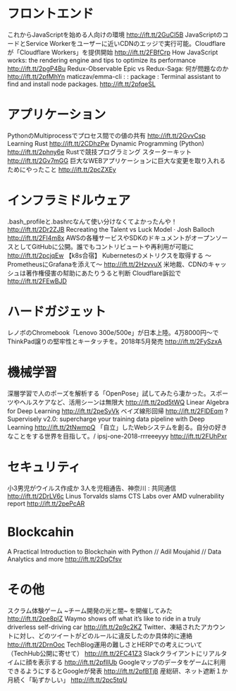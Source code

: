 # フロントエンド
これからJavaScriptを始める人向けの環境 http://ift.tt/2GuCl5B
JavaScriptのコードとService Workerをユーザーに近いCDNのエッジで実行可能。Cloudflareが「Cloudflare Workers」を提供開始 http://ift.tt/2FBfCrp
How JavaScript works: the rendering engine and tips to optimize its performance http://ift.tt/2pgP4Bu
Redux-Observable Epic vs Redux-Saga: 何が問題なのか http://ift.tt/2pfMhYn
maticzav/emma-cli : : package : Terminal assistant to find and install node packages. http://ift.tt/2pfqeSL

# アプリケーション
PythonのMultiprocessでプロセス間での値の共有 http://ift.tt/2GvvCsp
Learning Rust http://ift.tt/2CDhzPw
Dynamic Programming (Python) http://ift.tt/2phny6e
Rustで競技プログラミング スターターキット http://ift.tt/2Gv7mGG
巨大なWEBアプリケーションに巨大な変更を取り入れるためにやったこと http://ift.tt/2pcZXEy

# インフラミドルウェア
.bash_profileと.bashrcなんて使い分けなくてよかったんや！ http://ift.tt/2Dr2ZJB
Recreating the Talent vs Luck Model · Josh Balloch http://ift.tt/2FI4m8x
AWSの各種サービスやSDKのドキュメントがオープンソースとしてGitHubに公開。誰でもコントリビュートや再利用が可能に http://ift.tt/2pcjqEw
【k8s合宿】 Kubernetesのメトリクスを取得する 〜PrometheusにGrafanaを添えて〜 http://ift.tt/2HzvvuX
米地裁、CDNのキャッシュは著作権侵害の幇助にあたりうると判断 Cloudflare訴訟で http://ift.tt/2FEwBJD

# ハードガジェット
レノボのChromebook「Lenovo 300e/500e」が日本上陸。4万8000円〜でThinkPad譲りの堅牢性とキータッチを。2018年5月発売 http://ift.tt/2FySzxA

# 機械学習
深層学習で人のポーズを解析する「OpenPose」試してみたら凄かった。スポーツやヘルスケアなど、活用シーンは無限大 http://ift.tt/2pd5tWQ
Linear Algebra for Deep Learning http://ift.tt/2peSyVk
ベイズ線形回帰 http://ift.tt/2FlDEqm
? Supervisely v2.0: supercharge your training data pipeline with Deep Learning http://ift.tt/2tNwmpQ
「自立」したWebシステムを創る。自分の好きなことをする世界を目指して。/ ipsj-one-2018-rrreeeyyy http://ift.tt/2FUhPxr

# セキュリティ
小3男児がウイルス作成か 3人を児相通告、神奈川 : 共同通信 http://ift.tt/2DrLV6c
​Linus Torvalds slams CTS Labs over AMD vulnerability report http://ift.tt/2pePcAR

# Blockcahin
A Practical Introduction to Blockchain with Python // Adil Moujahid // Data Analytics and more http://ift.tt/2DqCfsv

# その他
スクラム体験ゲーム ~チーム開発の光と闇~ を開催してみた http://ift.tt/2pe8plZ
Waymo shows off what it’s like to ride in a truly driverless self-driving car http://ift.tt/2p9c2KZ
Twitter、凍結されたアカウントに対し、どのツイートがどのルールに違反したのか具体的に連絡 http://ift.tt/2DrnOoc
TechBlog運用の難しさとHERPでの考えについて（TechHub公開に寄せて） http://ift.tt/2FC41Z3
Slackクライアントにリアルタイムに顔を表示する http://ift.tt/2pflIUb
Googleマップのデータをゲームに利用できるようにするとGoogleが発表 http://ift.tt/2pfBTjB
産総研、ネット遮断１か月続く「恥ずかしい」 http://ift.tt/2pc5tqU
